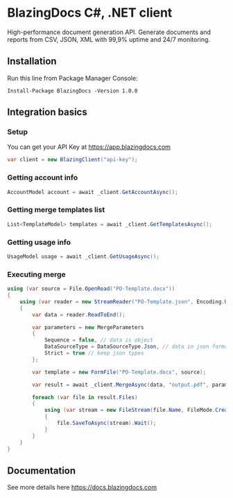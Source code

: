 # BlazingDocs C#, .NET client
High-performance document generation API. Generate documents and reports from СSV, JSON, XML with 99,9% uptime and 24/7 monitoring.

## Installation

Run this line from Package Manager Console:

```
Install-Package BlazingDocs -Version 1.0.0
```

## Integration basics

### Setup

You can get your API Key at https://app.blazingdocs.com

```c#
var client = new BlazingClient("api-key");
```

### Getting account info

```c#
AccountModel account = await _client.GetAccountAsync();
```

### Getting merge templates list

```c#
List<TemplateModel> templates = await _client.GetTemplatesAsync();
```

### Getting usage info

```c#
UsageModel usage = await _client.GetUsageAsync();
```

### Executing merge

```c#
using (var source = File.OpenRead("PO-Template.docx"))
{
    using (var reader = new StreamReader("PO-Template.json", Encoding.UTF8))
    {
        var data = reader.ReadToEnd();

        var parameters = new MergeParameters
        {
            Sequence = false, // data is object
            DataSourceType = DataSourceType.Json, // data in json format
            Strict = true // keep json types
        };

        var template = new FormFile("PO-Template.docx", source);

        var result = await _client.MergeAsync(data, "output.pdf", parameters, template);

        foreach (var file in result.Files)
        {
            using (var stream = new FileStream(file.Name, FileMode.Create))
            {
                file.SaveToAsync(stream).Wait();
            }
        }
    }
}
```

## Documentation

See more details here https://docs.blazingdocs.com